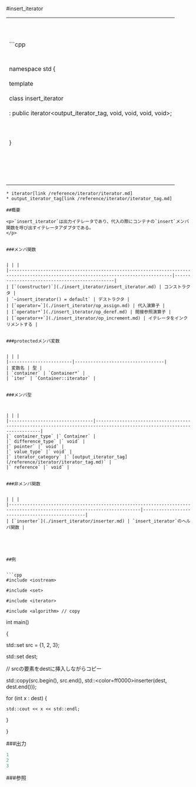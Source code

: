 #insert_iterator

| |
|-----------------------------------------------------------------------------------------------------------------------------------------------------------------------------------------------------------------------------------------------------------------------------------------------------------------------------------------------------------------------------------------------------------------------------|
|<br/><br/><br/>```cpp
<br/><br/>namespace std {<br/><br/>  template <class Container><br/><br/>  class insert_iterator<br/><br/>    : public iterator<output_iterator_tag, void, void, void, void>;<br/><br/><br/><br/>}<br/><br/><br/><br/><br/><br/> |
```
* iterator[link /reference/iterator/iterator.md]
* output_iterator_tag[link /reference/iterator/iterator_tag.md]

##概要

<p>`insert_iterator`は出力イテレータであり、代入の際にコンテナの`insert`メンバ関数を呼び出すイテレータアダプタである。
</p>


###メンバ関数


| | |
|------------------------------------------------------------------------------------------------------------------------------------|-----------------------------------------------|
| [`(constructor)`](./insert_iterator/insert_iterator.md) | コンストラクタ |
| `~insert_iterator() = default` | デストラクタ |
| [`operator=`](./insert_iterator/op_assign.md) | 代入演算子 |
| [`operator*`](./insert_iterator/op_deref.md) | 間接参照演算子 |
| [`operator++`](./insert_iterator/op_increment.md) | イテレータをインクリメントする |


###protectedメンバ変数


| | |
|------------------------|----------------------------------|
| 変数名 | 型 |
| `container` | `Container*` |
| `iter` | `Container::iterator` |


###メンバ型



| | |
|--------------------------------|-----------------------------------------------------------------------------------------------------------------------|
|` container_type` |` Container` |
|` difference_type` |` void` |
|` pointer` |` void` |
|` value_type` |` void` |
|` iterator_category` |` [output_iterator_tag](/reference/iterator/iterator_tag.md)` |
|` reference` |` void` |


###非メンバ関数


| | |
|------------------------------------------------------------------------------------------------------------------------|------------------------------------------------|
| [`inserter`](./insert_iterator/inserter.md) | `insert_iterator`のヘルパ関数 |





##例


```cpp
#include <iostream>

#include <set>

#include <iterator>

#include <algorithm> // copy
```

int main()

{

  std::set<int> src = {1, 2, 3};

  std::set<int> dest;


  // srcの要素をdestに挿入しながらコピー

  std::copy(src.begin(), src.end(), std::<color=ff0000>inserter</color>(dest, dest.end()));


  for (int x : dest) {

    std::cout << x << std::endl;

  }

}





###出力

```cpp
1
2
3
```

###参照


